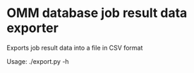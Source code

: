 # OMM database job result data exporter

Exports job result data into a file in CSV format

Usage: ./export.py -h
